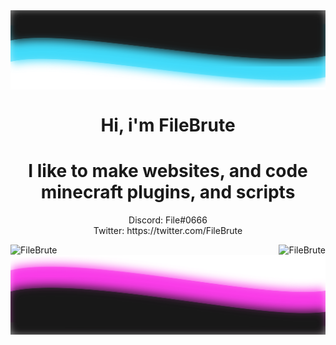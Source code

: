 <!-- Credit to Kqzz for profile inspiration -->

<img align="center" src="https://raw.githubusercontent.com/FrenchWW/FrenchWW/master/top.svg"/>

<h1 align=center>Hi, i'm FileBrute</h1>
<h1 align=middle>I like to make websites, and code minecraft plugins, and scripts</h1>
  <p align=center>
      Discord: File#0666
    </br>
    Twitter: https://twitter.com/FileBrute 
    </br>
  </p>

<p><img align="left" src="https://github-readme-stats.vercel.app/api?username=FileBrute&show_icons=true&text_color=ED39DC&bg_color=181818&title_color=3EDAFF&icon_color=ffffff" alt="FileBrute" /></p>

<p></p>

<img align="right" src="https://github-readme-stats.vercel.app/api/top-langs/?username=FileBrute&show_icons=true&text_color=ED39DC&bg_color=181818&title_color=3EDAFF&icon_color=ffffff" alt="FileBrute" />

<img align="center" src="https://raw.githubusercontent.com/FrenchWW/FrenchWW/master/bottom.svg"/>

